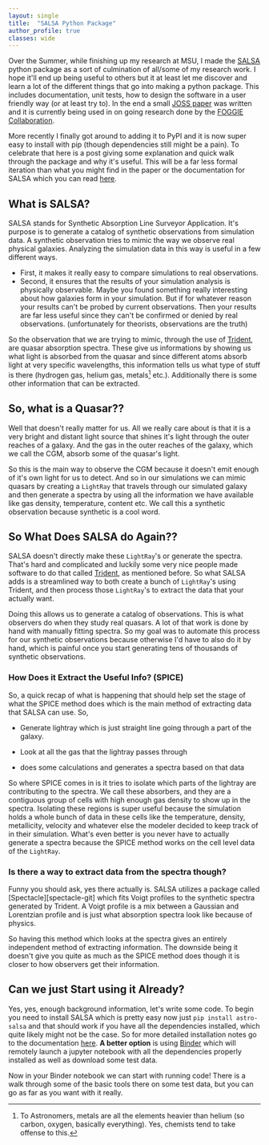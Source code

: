 ```yaml
---
layout: single
title:  "SALSA Python Package"
author_profile: true
classes: wide
---
```


Over the Summer, while finishing up my research at MSU, I made the
[SALSA][salsa-git] python package as a sort of culmination of all/some of my
research work. I hope it'll end up being useful to others but it at least let
me discover and learn a lot of the different things that go into making a
python package. This includes documentation, unit tests, how to design the
software in a user friendly way (or at least try to).  In the end a small
[JOSS paper][salsa-paper] was written and it is currently being used in on
going research done by the [FOGGIE Collaboration](https://foggie.science).

More recently I finally got around to adding it to PyPI and it is now super
easy to install with pip (though dependencies still might be a pain). To
celebrate that here is a post giving some explanation and quick walk through
the package and why it's useful. This will be a far less formal iteration
than what you might find in the paper or the documentation for SALSA which
you can read [here][salsa-rtd].

## What is SALSA?
SALSA stands for Synthetic Absorption Line Surveyor Application. It's purpose
is to generate a catalog of synthetic observations from simulation data. A
synthetic observation tries to mimic the way we observe real physical
galaxies. Analyzing the simulation data in this way is useful in a few
different ways.

* First, it makes it really easy to compare simulations to real observations.
* Second, it ensures that the results of your simulation analysis is
physically observable. Maybe you found something really interesting about how
galaxies form in your simulation. But if for whatever reason your results
can't be probed by current observations. Then your results are far less
useful since they can't be confirmed or denied by real observations.
(unfortunately for theorists, observations are the truth)

So the observation that we are trying to mimic, through the use of
[Trident][trident-git], are quasar absorption spectra. These give us
informations by showing us what light is absorbed from the quasar and since
different atoms absorb light at very specific wavelengths, this information
tells us what type of stuff is there (hydrogen gas, helium gas, metals[^1]
etc.). Additionally there is some other information that can be extracted.

## So, what is a Quasar??
Well that doesn't really matter for us. All we really care about is that it
is a very bright and distant light source that shines it's light through the
outer reaches of a galaxy. And the gas in the outer reaches of the galaxy,
which we call the CGM, absorb some of the quasar's light.

So this is the main way to observe the CGM because it doesn't emit enough of
it's own light for us to detect. And so in our simulations we can mimic
quasars by creating a `LightRay` that travels through our simulated galaxy
and then generate a spectra by using all the information we have available
like gas density, temperature, content etc. We call this a synthetic
observation because synthetic is a cool word.

## So What Does SALSA do Again??
SALSA doesn't directly make these `LightRay`'s or generate the spectra.
That's hard and complicated and luckily some very nice people made software
to do that called [Trident][trident-git], as mentioned before. So what SALSA
adds is a streamlined way to both create a bunch of `LightRay`'s using
Trident, and then process those `LightRay`'s to extract the data that your
actually want.

Doing this allows us to generate a catalog of observations. This is what
observers do when they study real quasars. A lot of that work is done by hand
with manually fitting spectra. So my goal was to automate this process for
our synthetic observations because otherwise I'd have to also do it by hand,
which is painful once you start generating tens of thousands of synthetic
observations.

### How Does it Extract the Useful Info? (SPICE)
So, a quick recap of what is happening that should help set the stage of what
the SPICE method does which is the main method of extracting data that SALSA
can use. So,

* Generate lightray which is just straight line going through a part of the
galaxy.

* Look at all the gas that the lightray passes through

* does some calculations and generates a spectra based on that data

So where SPICE comes in is it tries to isolate which parts of the lightray
are contributing to the spectra. We call these absorbers, and they are a
contiguous group of cells with high enough gas density to show up in the
spectra. Isolating these regions is super useful because the simulation holds
a whole bunch of data in these cells like the temperature, density,
metallicity, velocity and whatever else the modeler decided to keep track of
in their simulation. What's even better is you never have to actually
generate a spectra because the SPICE method works on the cell level data of
the `LightRay`.

### Is there a way to extract data from the spectra though?
Funny you should ask, yes there actually is. SALSA utilizes a package called
[Spectacle][spectacle-git] which fits Voigt profiles to the synthetic spectra
generated by Trident. A Voigt profile is a mix between a Gaussian and
Lorentzian profile and is just what absorption spectra look like because of
physics.

So having this method which looks at the spectra gives an entirely
independent method of extracting information. The downside being it doesn't
give you quite as much as the SPICE method does though it is closer to how
observers get their information.

## Can we just Start using it Already?
Yes, yes, enough background information, let's write some code. To begin you
need to install SALSA which is pretty easy now just `pip install astro-salsa`
and that should work if you have all the dependencies installed, which quite
likely might not be the case. So for more detailed installation notes go to
the documentation [here][salsa-install]. **A better option** is using
[Binder][salsa-binder] which will remotely launch a jupyter notebook with all
the dependencies properly installed as well as download some test data.

Now in your Binder notebook we can start with running code! There is a walk
through some of the basic tools there on some test data, but you can go as
far as you want with it really.

[^1]: To Astronomers, metals are all the elements heavier than helium (so carbon, oxygen, basically everything). Yes, chemists tend to take offense to this.

[salsa-git]: https://github.com/biboyd/SALSA
[salsa-paper]: https://joss.theoj.org/papers/10.21105/joss.02581
[salsa-rtd]: https://salsa.readthedocs.io
[trident-git]: https://github.com/trident_project/trident
[salsa-install]: https://salsa.readthedocs.io/en/latest/installation.html
[salsa-binder]: https://mybinder.org/v2/gh/biboyd/SALSA/master?filepath=notebooks%2FExample_notebook.ipynb

